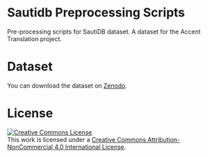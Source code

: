# Sautidb Preprocessing Scripts
Pre-processing scripts for SautiDB dataset. A dataset for the Accent Translation project.


# Dataset
You can download the dataset on <a rel="dataset" href="https://zenodo.org/record/4561842#.YEE_MpNKhGo">Zenodo</a>.



# License

<a rel="license" href="http://creativecommons.org/licenses/by-nc/4.0/"><img alt="Creative Commons License" style="border-width:0" src="https://i.creativecommons.org/l/by-nc/4.0/88x31.png" /></a><br />This work is licensed under a <a rel="license" href="http://creativecommons.org/licenses/by-nc/4.0/">Creative Commons Attribution-NonCommercial 4.0 International License</a>.
